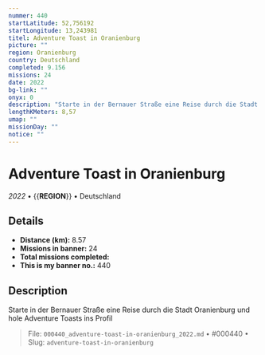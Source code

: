 ```yaml
---
nummer: 440
startLatitude: 52,756192
startLongitude: 13,243981
titel: Adventure Toast in Oranienburg
picture: ""
region: Oranienburg
country: Deutschland
completed: 9.156
missions: 24
date: 2022
bg-link: ""
onyx: 0
description: "Starte in der Bernauer Straße eine Reise durch die Stadt Oranienburg und hole Adventure Toasts ins Profil"
lengthKMeters: 8,57
umap: ""
missionDay: ""
notice: ""
---
```

# Adventure Toast in Oranienburg

*2022* • {{__REGION__}} • Deutschland





## Details
- **Distance (km):** 8.57
- **Missions in banner:** 24
- **Total missions completed:** 
- **This is my banner no.:** 440



## Description
Starte in der Bernauer Straße eine Reise durch die Stadt Oranienburg und hole Adventure Toasts ins Profil




> File: `000440_adventure-toast-in-oranienburg_2022.md` • #000440 • Slug: `adventure-toast-in-oranienburg`

